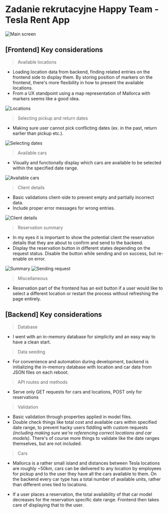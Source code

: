 # Zadanie rekrutacyjne Happy Team - Tesla Rent App

![Main screen](https://github.com/xKrystalx/Zadanie-Tesla-HappyTeam/assets/22894343/773632a1-9441-48cf-b779-6808016e1e59)

## [Frontend] Key considerations

> Available locations

- Loading location data from backend, finding related entries on the frontend side to display them. By storing position of markers on the frontend, there's more flexibility in how to present the available locations.
- From a UX standpoint using a map representation of Mallorca with markers seems like a good idea.

![Locations](https://github.com/xKrystalx/Zadanie-Tesla-HappyTeam/assets/22894343/db4a2a12-f125-4fe9-a64d-f50ea8c88a78)

> Selecting pickup and return dates

- Making sure user cannot pick conflicting dates (ex. in the past, return earlier than pickup etc.).

![Selecting dates](https://github.com/xKrystalx/Zadanie-Tesla-HappyTeam/assets/22894343/cdb6df03-c434-40a5-83bb-a1755e1bda9c)

> Available cars

- Visually and functionally display which cars are available to be selected within the specified date range.

![Available cars](https://github.com/xKrystalx/Zadanie-Tesla-HappyTeam/assets/22894343/e3f31368-b576-44d8-97cb-ed89a2babffc)

> Client details

- Basic validations client-side to prevent empty and partially incorrect data.
- Include proper error messages for wrong entries.

![Client details](https://github.com/xKrystalx/Zadanie-Tesla-HappyTeam/assets/22894343/35156b49-4cf3-443e-b0eb-2ad1001fd446)

> Reservation summary

- In my eyes it is important to show the potential client the reservation details that they are about to confirm and send to the backend.
- Display the reservation button in different states depending on the request status. Disable the button while sending and on success, but re-enable on error.

![Summary](https://github.com/xKrystalx/Zadanie-Tesla-HappyTeam/assets/22894343/c62bf55a-e0f3-435c-a483-5fa96527e56d)
![Sending request](https://github.com/xKrystalx/Zadanie-Tesla-HappyTeam/assets/22894343/f61a598e-35cb-499c-a91d-dbbc62744d44)

> Miscellaneous

- Reservation part of the frontend has an exit button if a user would like to select a different location or restart the process without refreshing the page entirely.

## [Backend] Key considerations

> Database

- I went with an in-memory database for simplicity and an easy way to have a clean start.

> Data seeding

- For convenience and automation during development, backend is initializing the in-memory database with location and car data from JSON files on each reboot.

> API routes and methods

- Serve only GET requests for cars and locations, POST only for reservations

> Validation

- Basic validation through properties applied in model files.
- Double check things like total cost and available cars within specified date range, to prevent hacky users fiddling with custom requests _(including making sure we're referencing correct locations and car models)_. There's of course more things to validate like the date ranges themselves, but are not included.

> Cars

- Mallorca is a rather small island and distances between Tesla locations are roughly ~50km, cars can be delivered to any location by employees for pickup and to the user they have all the cars available to them. On the backend every car type has a total number of available units, rather than different ones tied to locations.

- If a user places a reservation, the total availability of that car model decreases for the reservation specific date range. Frontend then takes care of displaying that to the user.
